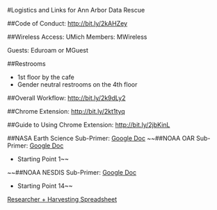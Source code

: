#Logistics and Links for Ann Arbor Data Rescue

##Code of Conduct: http://bit.ly/2kAHZey

##Wireless Access:
UMich Members: MWireless

Guests: Eduroam or MGuest

##Restrooms
- 1st floor by the cafe
- Gender neutral restrooms on the 4th floor

##Overall Workflow: http://bit.ly/2k9dLy2

##Chrome Extension: http://bit.ly/2kt1tyq

##Guide to Using Chrome Extension: http://bit.ly/2jbKinL

##NASA Earth Science Sub-Primer: [Google Doc](https://docs.google.com/document/d/1tFektmeXsdUk_0aN0bnxdKAhVpXRU2YZioc90ermu84/edit)
~~##NOAA OAR Sub-Primer: [Google Doc](https://docs.google.com/document/d/168zs8PBQqoS_Z648AZJ4B2QukVAbBLbI0XuBCSsOHJ8/edit)
- Starting Point 1~~

~~##NOAA NESDIS Sub-Primer: [Google Doc](https://docs.google.com/document/d/1DW5N6yO_7TLTvoLIgqm0Xrwuv546IwH1q-ad1tYImZk/edit)
- Starting Point 14~~

[Researcher + Harvesting Spreadsheet](https://docs.google.com/spreadsheets/d/1Jcnl8w3WdfzLeyv1laJtO2PMilXj3FZaJS95AKKMk1k/edit?userstoinvite=laallen@upenn.edu&ts=588b5d53&actionButton=1#gid=0)
